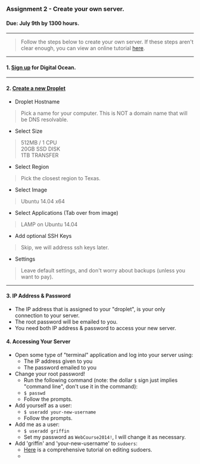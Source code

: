 ### Assignment 2 - Create your own server.
#### Due: July 9th by 1300 hours.

-----

>Follow the steps below to create your own server. If these steps aren't clear enough, you can 
view an online tutorial [here](https://www.digitalocean.com/community/tutorials/how-to-create-your-first-digitalocean-droplet-virtual-server).

-----

#### 1. [Sign up](https://cloud.digitalocean.com/registrations/new) for Digital Ocean.

-----

#### 2. [Create a new Droplet](https://cloud.digitalocean.com/droplets/new)

- Droplet Hostname
> Pick a name for your computer. This is NOT a domain name that will be DNS resolvable.

- Select Size
> 512MB / 1 CPU<br>
20GB SSD DISK<br>
1TB TRANSFER<br>

- Select Region
> Pick the closest region to Texas.

- Select Image
> Ubuntu 14.04 x64

- Select Applications (Tab over from image)
> LAMP on Ubuntu 14.04

- Add optional SSH Keys
> Skip, we will address ssh keys later.

- Settings
> Leave default settings, and don't worry about backups (unless you want to pay).

-----

#### 3. IP Address & Password

- The IP address that is assigned to your "droplet", is your only connection to your server.
- The root password will be emailed to you.
- You need both IP address & password to access your new server.

#### 4. Accessing Your Server

- Open some type of "terminal" application and log into your server using:
    - The IP address given to you
    - The password emailed to you
- Change your root password!
    - Run the following command (note: the dollar `$` sign just implies "command line", don't use it in the command):
    - `$ passwd`
    - Follow the prompts.
- Add yourself as a user:
    - `$ useradd your-new-username`
    - Follow the prompts.
- Add me as a user:
    - `$ useradd griffin`
    - Set my password as `WebCourse2014!`, I will change it as necessary.
- Add 'griffin' and 'your-new-username' to `sudoers`:
    - [Here](https://help.ubuntu.com/community/Sudoers) is a comprehensive tutorial on editing sudoers.
    - 
